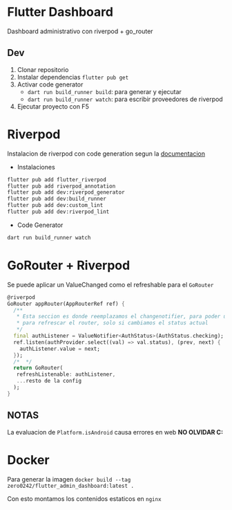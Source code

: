 # Flutter Dashboard

Dashboard administrativo con riverpod + go_router

## Dev

1. Clonar repositorio
2. Instalar dependencias `flutter pub get`
3. Activar code generator
   - `dart run build_runner build`: para generar y ejecutar
   - `dart run build_runner watch`: para escribir proveedores de riverpod
4. Ejecutar proyecto con F5

# Riverpod

Instalacion de riverpod con code generation segun la [documentacion](https://riverpod.dev/docs/introduction/getting_started)

- Instalaciones

```bash
flutter pub add flutter_riverpod
flutter pub add riverpod_annotation
flutter pub add dev:riverpod_generator
flutter pub add dev:build_runner
flutter pub add dev:custom_lint
flutter pub add dev:riverpod_lint
```

- Code Generator

```bash
dart run build_runner watch
```

# GoRouter + Riverpod

Se puede aplicar un ValueChanged como el refreshable para el `GoRouter`

```dart
@riverpod
GoRouter appRouter(AppRouterRef ref) {
  /**
   * Esta seccion es donde reemplazamos el changenotifier, para poder usar un valuenotifier
   * para refrescar el router, solo si cambiamos el status actual
   */
  final authListener = ValueNotifier<AuthStatus>(AuthStatus.checking);
  ref.listen(authProvider.select((val) => val.status), (prev, next) {
    authListener.value = next;
  });
  /*  */
  return GoRouter(
   refreshListenable: authListener,
   ...resto de la config
  );
}
```

## NOTAS

La evaluacion de `Platform.isAndroid` causa errores en web **NO OLVIDAR C:**

# Docker

Para generar la imagen `docker build --tag zero0242/flutter_admin_dashboard:latest .`

Con esto montamos los contenidos estaticos en `nginx`
